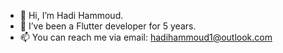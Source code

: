 - 👋 Hi, I’m Hadi Hammoud.
- 👀 I’ve been a Flutter developer for 5 years.
- 📫 You can reach me via email: hadihammoud1@outlook.com

<!---
Hadii1/Hadii1 is a ✨ special ✨ repository because its `README.md` (this file) appears on your GitHub profile.
You can click the Preview link to take a look at your changes.
--->
